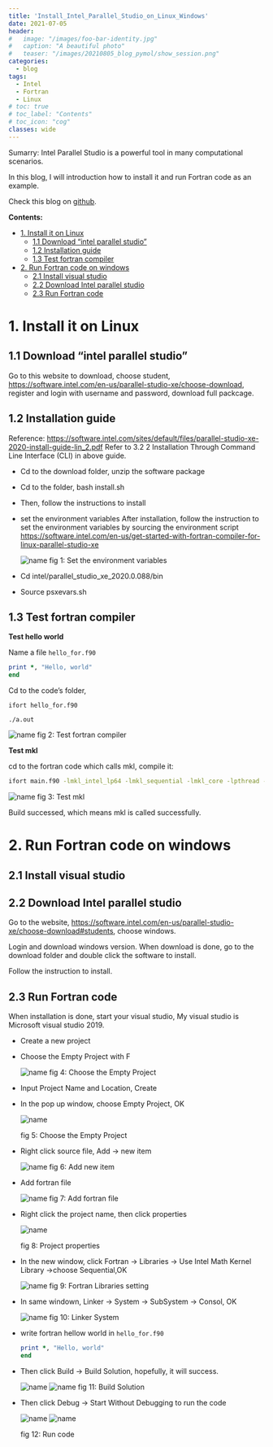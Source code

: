```yaml
---
title: 'Install_Intel_Parallel_Studio_on_Linux_Windows'
date: 2021-07-05
header:
#   image: "/images/foo-bar-identity.jpg"
#   caption: "A beautiful photo"
#   teaser: "/images/20210805_blog_pymol/show_session.png"
categories:
  - blog
tags:
  - Intel
  - Fortran
  - Linux
# toc: true
# toc_label: "Contents"
# toc_icon: "cog"
classes: wide
---
```


Sumarry: Intel Parallel Studio is a powerful tool in many computational scenarios. 

In this blog, I will introduction how to install it and run Fortran code as an example. 

Check this blog on [github]().

**Contents:**
- [1. Install it on Linux](#1-install-it-on-linux)
  - [1.1 Download “intel parallel studio”](#11-download-intel-parallel-studio)
  - [1.2 Installation guide](#12-installation-guide)
  - [1.3 Test fortran compiler](#13-test-fortran-compiler)
- [2. Run Fortran code on windows](#2-run-fortran-code-on-windows)
  - [2.1 Install visual studio](#21-install-visual-studio)
  - [2.2 Download Intel parallel studio](#22-download-intel-parallel-studio)
  - [2.3 Run Fortran code](#23-run-fortran-code)

# 1. Install it on Linux

## 1.1 Download “intel parallel studio”

Go to this website to download, choose student,
https://software.intel.com/en-us/parallel-studio-xe/choose-download,
register and login with username and password, download full packcage.

## 1.2 Installation guide

Reference: https://software.intel.com/sites/default/files/parallel-studio-xe-2020-install-guide-lin_2.pdf
Refer to 3.2 2 Installation Through Command Line Interface (CLI) in above guide.

- Cd to the download folder, unzip the software package
- Cd to the folder, bash install.sh
- Then, follow the instructions to install
- set the environment variables
    After installation, follow the instruction to set the environment variables by sourcing the environment script
    https://software.intel.com/en-us/get-started-with-fortran-compiler-for-linux-parallel-studio-xe

    ![name](/images/install_intel_pack/prerequisite.png)
    fig 1: Set the environment variables


- Cd intel/parallel_studio_xe_2020.0.088/bin

- Source psxevars.sh

## 1.3 Test fortran compiler

**Test hello world**

Name a file `hello_for.f90`

```fortran
print *, "Hello, world" 
end
```

Cd to the code’s folder, 

`ifort hello_for.f90`

`./a.out`

![name](/images/install_intel_pack/ifortran.png)
fig 2: Test fortran compiler

**Test mkl**

cd to the fortran code which calls mkl, compile it:

```bash
ifort main.f90 -lmkl_intel_lp64 -lmkl_sequential -lmkl_core -lpthread -lm
```

![name](/images/install_intel_pack/ifortran_mkl.png)
fig 3: Test mkl

Build successed, which means mkl is called successfully. 

# 2. Run Fortran code on windows

## 2.1 Install visual studio

## 2.2 Download Intel parallel studio

Go to the website, https://software.intel.com/en-us/parallel-studio-xe/choose-download#students, choose windows.

Login and download windows version. When download is done, go to the download folder and double click the software to install. 

Follow the instruction to install. 

## 2.3 Run Fortran code

When installation is done, start your visual studio, My visual studio is Microsoft visual studio 2019.

- Create a new project
- Choose the Empty Project with F

    ![name](/images/install_intel_pack/vs2.png)
    fig 4: Choose the Empty Project

- Input Project Name and Location, Create
- In the pop up window, choose Empty Project, OK

    ![name](/images/install_intel_pack/vs4.png)
    
    fig 5: Choose the Empty Project

- Right click source file, Add -> new item

    ![name](/images/install_intel_pack/vs6.png)
    fig 6: Add new item

- Add fortran file

    ![name](/images/install_intel_pack/vs7.png)
    fig 7: Add fortran file

- Right click the project name, then click properties

    ![name](/images/install_intel_pack/vs8.png) 
    
    fig 8: Project properties
    
- In the new window, click Fortran -> Libraries -> Use Intel Math Kernel Library ->choose Sequential,OK

    ![name](/images/install_intel_pack/vs9.png)
    fig 9: Fortran Libraries setting

- In same windown, Linker -> System -> SubSystem -> Consol, OK

    ![name](/images/install_intel_pack/vs10.png)
    fig 10: Linker System
    
- write fortran hellow world in `hello_for.f90`

    ```fortran
    print *, "Hello, world" 
    end
    ```
    
- Then click Build -> Build Solution, hopefully, it will success.

    ![name](/images/install_intel_pack/vs12.png)
    ![name](/images/install_intel_pack/vs13.png)
    fig 11: Build Solution

- Then click Debug -> Start Without Debugging to run the code

    ![name](/images/install_intel_pack/vs14.png)
    ![name](/images/install_intel_pack/vs15.png)
    
    fig 12: Run code
